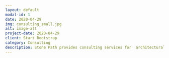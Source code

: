 ```yaml
---
layout: default
modal-id: 1
date: 2020-04-29
img: consulting_small.jpg
alt: image-alt
project-date: 2020-04-29
client: Start Bootstrap
category: Consulting
description: Stone Path provides consulting services for  architectural design and review, product road maps, code reviews and refactoring, hiring an embedded team, and vendor evaluation and selection. 
---
```

